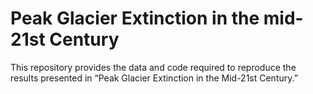 # Peak Glacier Extinction in the mid-21st Century

This repository provides the data and code required to reproduce the results presented in “Peak Glacier Extinction in the Mid-21st Century.”
